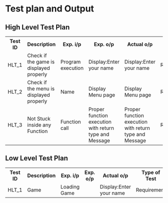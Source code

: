 <h1>Test plan and Output</h1>
<h2>High Level Test Plan</h2>
<table style="width:100%">
    <tr><b>
      <th>Test ID</th>
      <th>Description</th>
      <th>Exp. i/p</th>
      <th>Exp. o/p</th>
      <th>Actual o/p</th>
      <th>Type of Test</th>
      </tr></b>
    <tr>
      <td>HLT_1</td>
      <td>Check if the game is displayed properly</td>
      <td>Program execution</td>
      <td> Display:Enter your name</td>
      <td> Display:Enter your name</td>
      <td>Requirement</td>
      </tr>
    <tr>
      <td>HLT_2</td>
      <td>Check if the menu is displayed properly</td>
      <td>Name</td>
      <td> Display Menu page</td>
      <td> Display Menu page</td>
      <td>Requirement</td>
      </tr>
    <tr>
      <td>HLT_3</td>
      <td>Not Stuck inside any Function</td>
      <td>Function call</td>
      <td> Proper function execution with return type and Message</td>
      <td> Proper function execution with return type and Message</td>
      <td>Requirement</td>
      </tr>
      </table>
    <h2>Low Level Test Plan</h2>
      <table style="width:100%">
    <tr><b>
      <th>Test ID</th>
      <th>Description</th>
      <th>Exp. i/p</th>
      <th>Exp. o/p</th>
      <th>Actual o/p</th>
      <th>Type of Test</th>
      </tr></b>
    <tr>
      <td>HLT_1</td>
      <td>Game</td>
      <td>Loading Game</td>
      <td></td>
      <td> Display:Enter your name</td>
      <td>Requirement</td>
      </tr>
      
